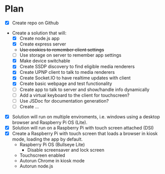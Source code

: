 # Plan

- [x] Create repo on Github
- Create a solution that will:
  - [x] Create node.js app
  - [x] Create express server
  - ~~Use cookies to remember client settings~~
  - [ ] Use storage on server to remember app settings
  - [x] Make device switchable
  - [x] Create SSDP discovery to find eligible media renderers
  - [x] Create UPNP client to talk to media renderers
  - [x] Create Socket.IO to have realtime updates with client
  - [x] Create basic webpage and test functionality
  - [ ] Create app to talk to server and show/handle info dynamically
  - [ ] Add a virtual keyboard to the client for touchscreen?
  - [ ] Use JSDoc for documentation generation?
  - [ ] Create ...

- [x] Solution will run on multiple enviroments, i.e. windows using a desktop browser and Raspberry Pi OS (Lite).
- [x] Solution will run on a Raspberry Pi with touch screen attached (DSI)
- [x] Create a Raspberry Pi with touch screen that loads a browser in kiosk mode, loading the app by default.
  - Raspberry Pi OS (Bullseye Lite)
    - Disable screensaver and lock screen
  - Touchscreen enabled
  - Autorun Chrome in kiosk mode
  - Autorun node.js
